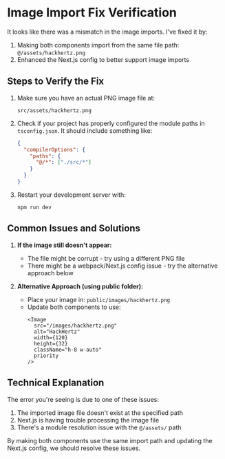 # Image Import Fix Verification

It looks like there was a mismatch in the image imports. I've fixed it by:

1. Making both components import from the same file path: `@/assets/hackhertz.png`
2. Enhanced the Next.js config to better support image imports

## Steps to Verify the Fix

1. Make sure you have an actual PNG image file at:
   ```
   src/assets/hackhertz.png
   ```

2. Check if your project has properly configured the module paths in `tsconfig.json`. It should include something like:
   ```json
   {
     "compilerOptions": {
       "paths": {
         "@/*": ["./src/*"]
       }
     }
   }
   ```

3. Restart your development server with:
   ```
   npm run dev
   ```

## Common Issues and Solutions

1. **If the image still doesn't appear:**
   - The file might be corrupt - try using a different PNG file
   - There might be a webpack/Next.js config issue - try the alternative approach below

2. **Alternative Approach (using public folder):**
   - Place your image in: `public/images/hackhertz.png`
   - Update both components to use:
     ```tsx
     <Image 
       src="/images/hackhertz.png" 
       alt="HackHertz" 
       width={120}
       height={32}
       className="h-8 w-auto"
       priority
     />
     ```

## Technical Explanation

The error you're seeing is due to one of these issues:
1. The imported image file doesn't exist at the specified path
2. Next.js is having trouble processing the image file
3. There's a module resolution issue with the `@/assets/` path

By making both components use the same import path and updating the Next.js config, we should resolve these issues.
